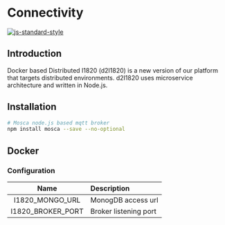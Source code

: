 # Connectivity
[![js-standard-style](https://cdn.rawgit.com/feross/standard/master/badge.svg)](http://standardjs.com)

## Introduction
Docker based Distributed I1820 (d2I1820) is a new version of our platform that targets distributed environments.
d2I1820 uses microservice architecture and written in Node.js.

## Installation
```sh
# Mosca node.js based mqtt broker
npm install mosca --save --no-optional
```
## Docker
### Configuration

| Name              | Description           |
|:-----------------:|:--------------------- |
| I1820_MONGO_URL   | MonogDB access url    |
| I1820_BROKER_PORT | Broker listening port |
